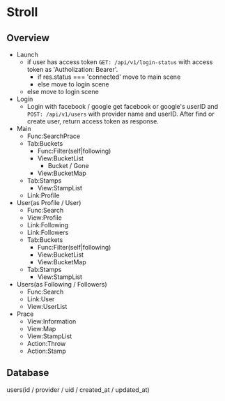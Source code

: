 # Stroll

## Overview

- Launch
  - if user has access token
    `GET: /api/v1/login-status` with access token as 'Autholization: Bearer'.
    - if res.status === 'connected'
      move to main scene
    - else
      move to login scene
  - else
    move to login scene
- Login
  - Login with facebook / google
    get facebook or google's userID and `POST: /api/v1/users` with provider name and userID.
    After find or create user, return access token as response.
- Main
  - Func:SearchPrace
  - Tab:Buckets
    - Func:Filter(self|following)
    - View:BucketList
      - Bucket / Gone
    - View:BucketMap
  - Tab:Stamps
    - View:StampList
  - Link:Profile
- User(as Profile / User)
  - Func:Search
  - View:Profile
  - Link:Following
  - Link:Followers
  - Tab:Buckets
    - Func:Filter(self|following)
    - View:BucketList
    - View:BucketMap
  - Tab:Stamps
    - View:StampList
- Users(as Following / Followers)
  - Func:Search
  - Link:User
  - View:UserList
- Prace
  - View:Information
  - View:Map
  - View:StampList
  - Action:Throw
  - Action:Stamp

## Database

users(id / provider / uid / created_at / updated_at)
